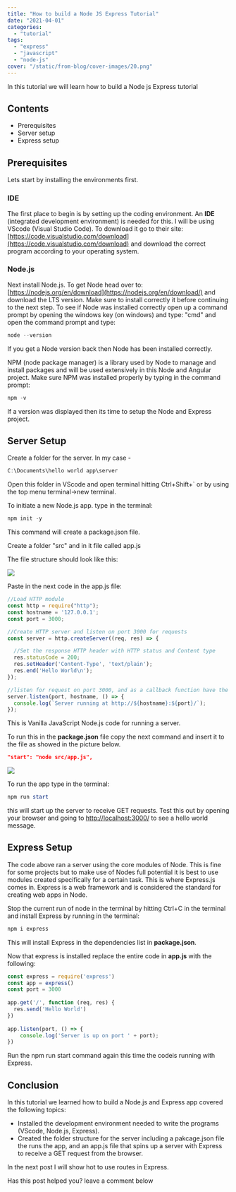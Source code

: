```yaml
---
title: "How to build a Node JS Express Tutorial"
date: "2021-04-01"
categories: 
  - "tutorial"
tags: 
  - "express"
  - "javascript"
  - "node-js"
cover: "/static/from-blog/cover-images/20.png"
---
```


In this tutorial we will learn how to build a Node js Express tutorial

## Contents

- Prerequisites
- Server setup
- Express setup

## Prerequisites

Lets start by installing the environments first.

### IDE

The first place to begin is by setting up the coding environment. An **IDE** (integrated development environment) is needed for this. I will be using VScode (Visual Studio Code). To download it go to their site: [https://code.visualstudio.com/download](https://code.visualstudio.com/download) and download the correct program according to your operating system.

### Node.js

Next install Node.js. To get Node head over to: [https://nodejs.org/en/download](https://nodejs.org/en/download/) and download the LTS version. Make sure to install correctly it before continuing to the next step. To see if Node was installed correctly open up a command prompt by opening the windows key (on windows) and type: "cmd" and open the command prompt and type:

```powershell
node --version
```

If you get a Node version back then Node has been installed correctly.

NPM (node package manager) is a library used by Node to manage and install packages and will be used extensively in this Node and Angular project. Make sure NPM was installed properly by typing in the command prompt:

```powershell
npm -v
```

If a version was displayed then its time to setup the Node and Express project.

## Server Setup

Create a folder for the server. In my case -

```powershell
C:\Documents\hello world app\server
```

Open this folder in VScode and open terminal hitting Ctrl+Shift+\` or by using the top menu terminal->new terminal.

To initiate a new Node.js app. type in the terminal:

```powershell
npm init -y
```

This command will create a package.json file.

Create a folder "src" and in it file called app.js

The file structure should look like this:

![](https://static.wixstatic.com/media/0b4617_70a171ba45b3416fa744b1e4f31177cf~mv2.png/v1/fill/w_546,h_227,al_c,lg_1,q_90/0b4617_70a171ba45b3416fa744b1e4f31177cf~mv2.webp)

Paste in the next code in the app.js file:

```javascript
//Load HTTP module
const http = require("http");
const hostname = '127.0.0.1';
const port = 3000;

//Create HTTP server and listen on port 3000 for requests
const server = http.createServer((req, res) => {

  //Set the response HTTP header with HTTP status and Content type
  res.statusCode = 200;
  res.setHeader('Content-Type', 'text/plain');
  res.end('Hello World\n');
});

//listen for request on port 3000, and as a callback function have the port listened on logged
server.listen(port, hostname, () => {
  console.log(`Server running at http://${hostname}:${port}/`);
});
```

This is Vanilla JavaScript Node.js code for running a server.

To run this in the **package.json** file copy the next command and insert it to the file as showed in the picture below.

```json
"start": "node src/app.js",
```

![](https://static.wixstatic.com/media/0b4617_3882364e499547cfa7dc9a150b83f79f~mv2.png/v1/fill/w_668,h_391,al_c,lg_1,q_90/0b4617_3882364e499547cfa7dc9a150b83f79f~mv2.webp)

To run the app type in the terminal:

```powershell
npm run start
```

this will start up the server to receive GET requests. Test this out by opening your browser and going to [http://localhost:3000/](http://localhost:3000/) to see a hello world message.

## Express Setup

The code above ran a server using the core modules of Node. This is fine for some projects but to make use of Nodes full potential it is best to use modules created specifically for a certain task. This is where Express.js comes in. Express is a web framework and is considered the standard for creating web apps in Node.

Stop the current run of node in the terminal by hitting Ctrl+C in the terminal and install Express by running in the terminal:

```powershell
npm i express
```

This will install Express in the dependencies list in **package.json**.

Now that express is installed replace the entire code in **app.js** with the following:

```javascript
const express = require('express')
const app = express()
const port = 3000
 
app.get('/', function (req, res) {
  res.send('Hello World')
})
 
app.listen(port, () => {
    console.log('Server is up on port ' + port);
})
```

Run the npm run start command again this time the codeis running with Express.

## Conclusion

In this tutorial we learned how to build a Node.js and Express app covered the following topics:

- Installed the development environment needed to write the programs (VScode, Node.js, Express).
- Created the folder structure for the server including a pakcage.json file the runs the app, and an app.js file that spins up a server with Express to receive a GET request from the browser.

In the next post I will show hot to use routes in Express.

Has this post helped you? leave a comment below
